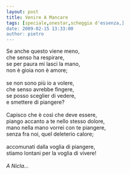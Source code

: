 ```yaml
---
layout: post
title: Venire A Mancare
tags: [speciale,onestar,scheggia d'essenza,]
date: 2009-02-15 13:33:00
author: pietro
---
```

Se anche questo viene meno,<br/>che senso ha respirare,<br/>se per paura mi lasci la mano,<br/>non è gioia non è amore;<br/><br/>se non sono più io a volere,<br/>che senso avrebbe fingere,<br/>se posso sceglier di vedere,<br/>e smettere di piangere?<br/><br/>Capisco che è così che deve essere,<br/>piango accanto a te nello stesso dolore,<br/>mano nella mano vorrei con te piangere,<br/>senza fra noi, quel deleterio calore;<br/><br/>accomunati dalla voglia di piangere,<br/>stiamo lontani per la voglia di vivere!<br/><br/><span style="font-style: italic">A Nicla...</span>
